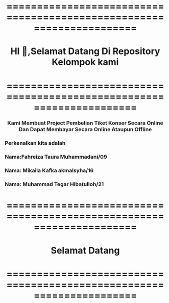<h1 align ="center">=====================================================================</h1>
<h1 align ="center">          HI 👋,Selamat Datang Di Repository Kelompok kami          </h1>
<h1 align ="center">=====================================================================</h1>

<h3 align ="center">Kami Membuat Project Pembelian Tiket Konser Secara Online Dan Dapat Membayar Secara Online Ataupun Offline</h3>
<h3 align ="left">Perkenalkan kita adalah</h3>
<h3 align ="left">Nama:Fahreiza Taura Muhammadani/09</h3>
<h3 align ="left">Nama: Mikaila Kafka akmalsyha/16</h3>
<h3 align ="left">Nama: Muhammad Tegar Hibatulloh/21</h3>
<h1 align ="center">=====================================================================</h1>
<h1 align ="center">                                   Selamat Datang                    </h1>
<h1 align ="center">=====================================================================</h1>
